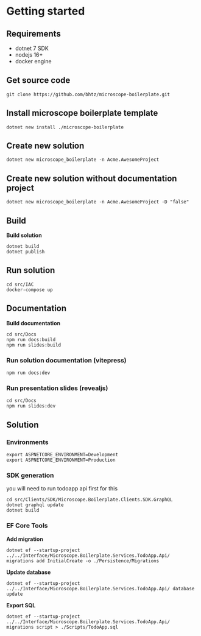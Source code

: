 # Getting started

## Requirements

* dotnet 7 SDK
* nodejs 16+
* docker engine

## Get source code
```console
git clone https://github.com/bhtz/microscope-boilerplate.git
```

## Install microscope boilerplate template
```console
dotnet new install ./microscope-boilerplate
```

## Create new solution
```console
dotnet new microscope_boilerplate -n Acme.AwesomeProject
```

## Create new solution without documentation project
```console
dotnet new microscope_boilerplate -n Acme.AwesomeProject -D "false"
```

## Build
**Build solution**
```console
dotnet build
dotnet publish
```

## Run solution
```console
cd src/IAC
docker-compose up
```

## Documentation
**Build documentation**
```console
cd src/Docs
npm run docs:build
npm run slides:build
```

### Run solution documentation (vitepress)
```console
npm run docs:dev
```

### Run presentation slides (revealjs)
```console
cd src/Docs
npm run slides:dev
```

## Solution

### Environments
```console
export ASPNETCORE_ENVIRONMENT=Development
export ASPNETCORE_ENVIRONMENT=Production
```
### SDK generation
you will need to run todoapp api first for this
```console
cd src/Clients/SDK/Microscope.Boilerplate.Clients.SDK.GraphQL
dotnet graphql update
dotnet build
```

### EF Core Tools

**Add migration**
```console
dotnet ef --startup-project ../../Interface/Microscope.Boilerplate.Services.TodoApp.Api/ migrations add InitialCreate -o ./Persistence/Migrations
```
**Update database**
```console
dotnet ef --startup-project ../../Interface/Microscope.Boilerplate.Services.TodoApp.Api/ database update
```
**Export SQL**
```console
dotnet ef --startup-project ../../Interface/Microscope.Boilerplate.Services.TodoApp.Api/ migrations script > ./Scripts/TodoApp.sql
```

